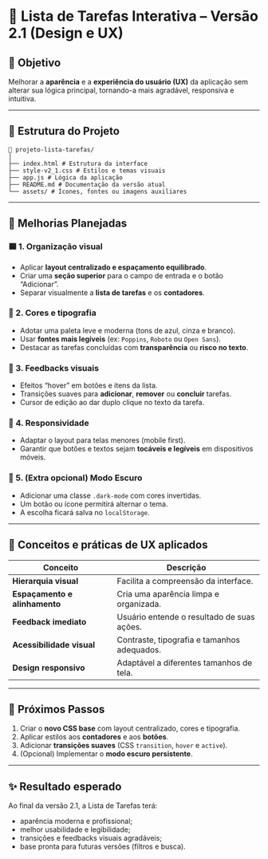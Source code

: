 # 🎨 Lista de Tarefas Interativa – Versão 2.1 (Design e UX)

## 🎯 Objetivo

Melhorar a **aparência** e a **experiência do usuário (UX)** da aplicação sem alterar sua lógica principal, tornando-a mais agradável, responsiva e intuitiva.

---

## 🧩 Estrutura do Projeto

```
📁 projeto-lista-tarefas/
│
├── index.html # Estrutura da interface
├── style-v2_1.css # Estilos e temas visuais
├── app.js # Lógica da aplicação
├── README.md # Documentação da versão atual
└── assets/ # Ícones, fontes ou imagens auxiliares
```

---

## 💅 Melhorias Planejadas

### 🟦 1. Organização visual

- Aplicar **layout centralizado e espaçamento equilibrado**.
- Criar uma **seção superior** para o campo de entrada e o botão “Adicionar”.
- Separar visualmente a **lista de tarefas** e os **contadores**.

### 🌈 2. Cores e tipografia

- Adotar uma paleta leve e moderna (tons de azul, cinza e branco).
- Usar **fontes mais legíveis** (ex: `Poppins`, `Roboto` ou `Open Sans`).
- Destacar as tarefas concluídas com **transparência** ou **risco no texto**.

### 💫 3. Feedbacks visuais

- Efeitos “hover” em botões e itens da lista.
- Transições suaves para **adicionar**, **remover** ou **concluir** tarefas.
- Cursor de edição ao dar duplo clique no texto da tarefa.

### 📱 4. Responsividade

- Adaptar o layout para telas menores (mobile first).
- Garantir que botões e textos sejam **tocáveis e legíveis** em dispositivos móveis.

### 🌙 5. (Extra opcional) Modo Escuro

- Adicionar uma classe `.dark-mode` com cores invertidas.
- Um botão ou ícone permitirá alternar o tema.
- A escolha ficará salva no `localStorage`.

---

## 🧠 Conceitos e práticas de UX aplicados

| Conceito                      | Descrição                                   |
| ----------------------------- | ------------------------------------------- |
| **Hierarquia visual**         | Facilita a compreensão da interface.        |
| **Espaçamento e alinhamento** | Cria uma aparência limpa e organizada.      |
| **Feedback imediato**         | Usuário entende o resultado de suas ações.  |
| **Acessibilidade visual**     | Contraste, tipografia e tamanhos adequados. |
| **Design responsivo**         | Adaptável a diferentes tamanhos de tela.    |

---

## 🧩 Próximos Passos

1. Criar o **novo CSS base** com layout centralizado, cores e tipografia.
2. Aplicar estilos aos **contadores** e aos **botões**.
3. Adicionar **transições suaves** (CSS `transition`, `hover` e `active`).
4. (Opcional) Implementar o **modo escuro persistente**.

---

## ✨ Resultado esperado

Ao final da versão 2.1, a Lista de Tarefas terá:

- aparência moderna e profissional;
- melhor usabilidade e legibilidade;
- transições e feedbacks visuais agradáveis;
- base pronta para futuras versões (filtros e busca).
